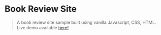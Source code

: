 # Book Review Site

> A book review site sample built using vanilla Javascript, CSS, HTML. Live demo available [here!](Danishreh.github.io)
